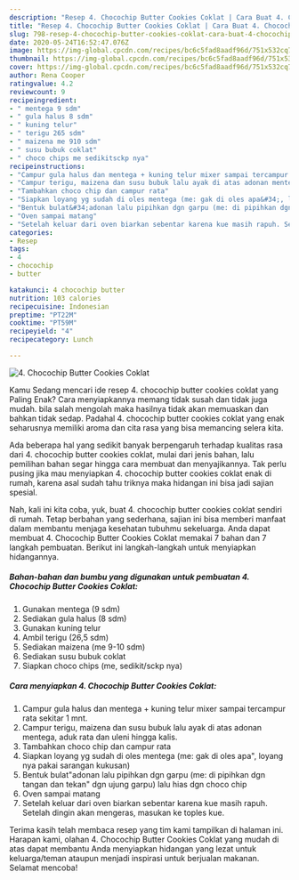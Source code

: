 ```yaml
---
description: "Resep 4. Chocochip Butter Cookies Coklat | Cara Buat 4. Chocochip Butter Cookies Coklat Yang Sempurna"
title: "Resep 4. Chocochip Butter Cookies Coklat | Cara Buat 4. Chocochip Butter Cookies Coklat Yang Sempurna"
slug: 798-resep-4-chocochip-butter-cookies-coklat-cara-buat-4-chocochip-butter-cookies-coklat-yang-sempurna
date: 2020-05-24T16:52:47.076Z
image: https://img-global.cpcdn.com/recipes/bc6c5fad8aadf96d/751x532cq70/4-chocochip-butter-cookies-coklat-foto-resep-utama.jpg
thumbnail: https://img-global.cpcdn.com/recipes/bc6c5fad8aadf96d/751x532cq70/4-chocochip-butter-cookies-coklat-foto-resep-utama.jpg
cover: https://img-global.cpcdn.com/recipes/bc6c5fad8aadf96d/751x532cq70/4-chocochip-butter-cookies-coklat-foto-resep-utama.jpg
author: Rena Cooper
ratingvalue: 4.2
reviewcount: 9
recipeingredient:
- " mentega 9 sdm"
- " gula halus 8 sdm"
- " kuning telur"
- " terigu 265 sdm"
- " maizena me 910 sdm"
- " susu bubuk coklat"
- " choco chips me sedikitsckp nya"
recipeinstructions:
- "Campur gula halus dan mentega + kuning telur mixer sampai tercampur rata sekitar 1 mnt."
- "Campur terigu, maizena dan susu bubuk lalu ayak di atas adonan mentega, aduk rata dan uleni hingga kalis."
- "Tambahkan choco chip dan campur rata"
- "Siapkan loyang yg sudah di oles mentega (me: gak di oles apa&#34;, loyang nya pakai sarangan kukusan)"
- "Bentuk bulat&#34;adonan lalu pipihkan dgn garpu (me: di pipihkan dgn tangan dan tekan&#34; dgn ujung garpu) lalu hias dgn choco chip"
- "Oven sampai matang"
- "Setelah keluar dari oven biarkan sebentar karena kue masih rapuh. Setelah dingin akan mengeras, masukan ke toples kue."
categories:
- Resep
tags:
- 4
- chocochip
- butter

katakunci: 4 chocochip butter 
nutrition: 103 calories
recipecuisine: Indonesian
preptime: "PT22M"
cooktime: "PT59M"
recipeyield: "4"
recipecategory: Lunch

---
```



![4. Chocochip Butter Cookies Coklat](https://img-global.cpcdn.com/recipes/bc6c5fad8aadf96d/751x532cq70/4-chocochip-butter-cookies-coklat-foto-resep-utama.jpg)

Kamu Sedang mencari ide resep 4. chocochip butter cookies coklat yang Paling Enak? Cara menyiapkannya memang tidak susah dan tidak juga mudah. bila salah mengolah maka hasilnya tidak akan memuaskan dan bahkan tidak sedap. Padahal 4. chocochip butter cookies coklat yang enak seharusnya memiliki aroma dan cita rasa yang bisa memancing selera kita.



Ada beberapa hal yang sedikit banyak berpengaruh terhadap kualitas rasa dari 4. chocochip butter cookies coklat, mulai dari jenis bahan, lalu pemilihan bahan segar hingga cara membuat dan menyajikannya. Tak perlu pusing jika mau menyiapkan 4. chocochip butter cookies coklat enak di rumah, karena asal sudah tahu triknya maka hidangan ini bisa jadi sajian spesial.


Nah, kali ini kita coba, yuk, buat 4. chocochip butter cookies coklat sendiri di rumah. Tetap berbahan yang sederhana, sajian ini bisa memberi manfaat dalam membantu menjaga kesehatan tubuhmu sekeluarga. Anda dapat membuat 4. Chocochip Butter Cookies Coklat memakai 7 bahan dan 7 langkah pembuatan. Berikut ini langkah-langkah untuk menyiapkan hidangannya.

<!--inarticleads1-->

##### Bahan-bahan dan bumbu yang digunakan untuk pembuatan 4. Chocochip Butter Cookies Coklat:

1. Gunakan  mentega (9 sdm)
1. Sediakan  gula halus (8 sdm)
1. Gunakan  kuning telur
1. Ambil  terigu (26,5 sdm)
1. Sediakan  maizena (me 9-10 sdm)
1. Sediakan  susu bubuk coklat
1. Siapkan  choco chips (me, sedikit/sckp nya)




<!--inarticleads2-->

##### Cara menyiapkan 4. Chocochip Butter Cookies Coklat:

1. Campur gula halus dan mentega + kuning telur mixer sampai tercampur rata sekitar 1 mnt.
1. Campur terigu, maizena dan susu bubuk lalu ayak di atas adonan mentega, aduk rata dan uleni hingga kalis.
1. Tambahkan choco chip dan campur rata
1. Siapkan loyang yg sudah di oles mentega (me: gak di oles apa&#34;, loyang nya pakai sarangan kukusan)
1. Bentuk bulat&#34;adonan lalu pipihkan dgn garpu (me: di pipihkan dgn tangan dan tekan&#34; dgn ujung garpu) lalu hias dgn choco chip
1. Oven sampai matang
1. Setelah keluar dari oven biarkan sebentar karena kue masih rapuh. Setelah dingin akan mengeras, masukan ke toples kue.




Terima kasih telah membaca resep yang tim kami tampilkan di halaman ini. Harapan kami, olahan 4. Chocochip Butter Cookies Coklat yang mudah di atas dapat membantu Anda menyiapkan hidangan yang lezat untuk keluarga/teman ataupun menjadi inspirasi untuk berjualan makanan. Selamat mencoba!
